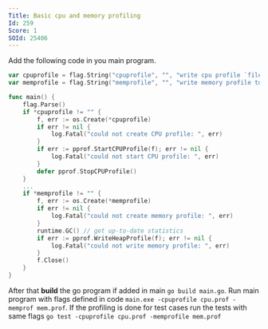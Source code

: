 ```yaml
---
Title: Basic cpu and memory profiling
Id: 259
Score: 1
SOId: 25406
---
```

Add the following code in you main program.
```go
var cpuprofile = flag.String("cpuprofile", "", "write cpu profile `file`")
var memprofile = flag.String("memprofile", "", "write memory profile to `file`")

func main() {
    flag.Parse()
    if *cpuprofile != "" {
        f, err := os.Create(*cpuprofile)
        if err != nil {
            log.Fatal("could not create CPU profile: ", err)
        }
        if err := pprof.StartCPUProfile(f); err != nil {
            log.Fatal("could not start CPU profile: ", err)
        }
        defer pprof.StopCPUProfile()
    }
    ...
    if *memprofile != "" {
        f, err := os.Create(*memprofile)
        if err != nil {
            log.Fatal("could not create memory profile: ", err)
        }
        runtime.GC() // get up-to-date statistics
        if err := pprof.WriteHeapProfile(f); err != nil {
            log.Fatal("could not write memory profile: ", err)
        }
        f.Close()
    }
}
```

After that **build** the go program if added in main `go build main.go`. Run main program with flags defined in code `main.exe -cpuprofile cpu.prof -memprof mem.prof`. If the profiling is done for test cases run the tests with same flags `go test -cpuprofile cpu.prof -memprofile mem.prof`
